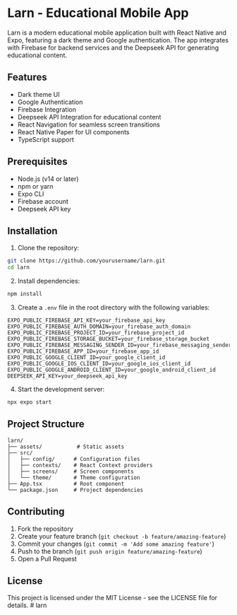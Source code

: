 # Larn - Educational Mobile App

Larn is a modern educational mobile application built with React Native and Expo, featuring a dark theme and Google authentication. The app integrates with Firebase for backend services and the Deepseek API for generating educational content.

## Features

- Dark theme UI
- Google Authentication
- Firebase Integration
- Deepseek API Integration for educational content
- React Navigation for seamless screen transitions
- React Native Paper for UI components
- TypeScript support

## Prerequisites

- Node.js (v14 or later)
- npm or yarn
- Expo CLI
- Firebase account
- Deepseek API key

## Installation

1. Clone the repository:
```bash
git clone https://github.com/yourusername/larn.git
cd larn
```

2. Install dependencies:
```bash
npm install
```

3. Create a `.env` file in the root directory with the following variables:
```
EXPO_PUBLIC_FIREBASE_API_KEY=your_firebase_api_key
EXPO_PUBLIC_FIREBASE_AUTH_DOMAIN=your_firebase_auth_domain
EXPO_PUBLIC_FIREBASE_PROJECT_ID=your_firebase_project_id
EXPO_PUBLIC_FIREBASE_STORAGE_BUCKET=your_firebase_storage_bucket
EXPO_PUBLIC_FIREBASE_MESSAGING_SENDER_ID=your_firebase_messaging_sender_id
EXPO_PUBLIC_FIREBASE_APP_ID=your_firebase_app_id
EXPO_PUBLIC_GOOGLE_CLIENT_ID=your_google_client_id
EXPO_PUBLIC_GOOGLE_IOS_CLIENT_ID=your_google_ios_client_id
EXPO_PUBLIC_GOOGLE_ANDROID_CLIENT_ID=your_google_android_client_id
DEEPSEEK_API_KEY=your_deepseek_api_key
```

4. Start the development server:
```bash
npx expo start
```

## Project Structure

```
larn/
├── assets/           # Static assets
├── src/
│   ├── config/      # Configuration files
│   ├── contexts/    # React Context providers
│   ├── screens/     # Screen components
│   └── theme/       # Theme configuration
├── App.tsx          # Root component
└── package.json     # Project dependencies
```

## Contributing

1. Fork the repository
2. Create your feature branch (`git checkout -b feature/amazing-feature`)
3. Commit your changes (`git commit -m 'Add some amazing feature'`)
4. Push to the branch (`git push origin feature/amazing-feature`)
5. Open a Pull Request

## License

This project is licensed under the MIT License - see the LICENSE file for details. # larn
